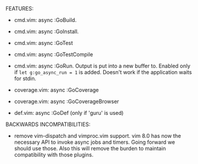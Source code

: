 FEATURES:

* cmd.vim: async :GoBuild.
* cmd.vim: async :GoInstall. 
* cmd.vim: async :GoTest
* cmd.vim: async :GoTestCompile
* cmd.vim: async :GoRun. Output is put into a new buffer to. Enabled only if
  `let g:go_async_run = 1` is added. Doesn't work if the application waits for
  stdin. 

* coverage.vim: async :GoCoverage
* coverage.vim: async :GoCoverageBrowser

* def.vim: async :GoDef (only if 'guru' is used)

BACKWARDS INCOMPATIBILITIES:

* remove vim-dispatch and vimproc.vim support. vim 8.0 has now the necessary
  API to invoke async jobs and timers. Going forward we should use those. Also
  this will remove the burden to maintain compatibility with those plugins.
